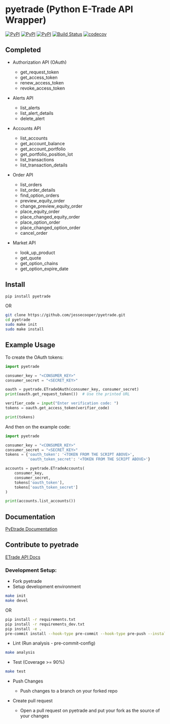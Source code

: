 # pyetrade (Python E-Trade API Wrapper)

[![PyPI](https://img.shields.io/pypi/v/pyetrade.svg)](https://pypi.python.org/pypi/pyetrade)
[![PyPI](https://img.shields.io/pypi/l/pyetrade.svg)]()
[![PyPI](https://img.shields.io/pypi/pyversions/pyetrade.svg)](https://pypi.python.org/pypi/pyetrade)
[![Build Status](https://github.com/jessecooper/pyetrade/actions/workflows/build.yml/badge.svg?branch=master)](https://github.com/jessecooper/pyetrade/actions/workflows/build.yml/badge.svg?branch=master)
[![codecov](https://codecov.io/gh/jessecooper/pyetrade/branch/master/graph/badge.svg)](https://codecov.io/gh/jessecooper/pyetrade)

## Completed

* Authorization API (OAuth)
  * get_request_token
  * get_access_token
  * renew_access_token
  * revoke_access_token


* Alerts API
  * list_alerts
  * list_alert_details
  * delete_alert


* Accounts API
  * list_accounts
  * get_account_balance
  * get_account_portfolio
  * get_portfolio_position_lot
  * list_transactions
  * list_transaction_details


* Order API
  * list_orders
  * list_order_details
  * find_option_orders
  * preview_equity_order
  * change_preview_equity_order
  * place_equity_order
  * place_changed_equity_order
  * place_option_order
  * place_changed_option_order
  * cancel_order


* Market API
  * look_up_product
  * get_quote
  * get_option_chains
  * get_option_expire_date

## Install

```bash
pip install pyetrade
```
OR
```bash
git clone https://github.com/jessecooper/pyetrade.git
cd pyetrade
sudo make init
sudo make install
```

## Example Usage

To create the OAuth tokens:

```python
import pyetrade

consumer_key = "<CONSUMER_KEY>"
consumer_secret = "<SECRET_KEY>"

oauth = pyetrade.ETradeOAuth(consumer_key, consumer_secret)
print(oauth.get_request_token())  # Use the printed URL

verifier_code = input("Enter verification code: ")
tokens = oauth.get_access_token(verifier_code)

print(tokens)
```

And then on the example code:

```python
import pyetrade

consumer_key = "<CONSUMER_KEY>"
consumer_secret = "<SECRET_KEY>"
tokens = {'oauth_token': '<TOKEN FROM THE SCRIPT ABOVE>',
          'oauth_token_secret': '<TOKEN FROM THE SCRIPT ABOVE>'}

accounts = pyetrade.ETradeAccounts(
    consumer_key,
    consumer_secret,
    tokens['oauth_token'],
    tokens['oauth_token_secret']
)

print(accounts.list_accounts())
```

## Documentation

[PyEtrade Documentation](https://pyetrade.readthedocs.io/en/latest/)

## Contribute to pyetrade

[ETrade API Docs](https://apisb.etrade.com/docs/api/account/api-account-v1.html)

### Development Setup:

* Fork pyetrade
* Setup development environment

```bash
make init
make devel
```
OR
```bash
pip install -r requirements.txt
pip install -r requirements_dev.txt
pip install -e .
pre-commit install --hook-type pre-commit --hook-type pre-push --install-hooks -t post-checkout -t post-merge
```

* Lint (Run analysis - pre-commit-config)

```bash
make analysis
```

* Test (Coverage >= 90%)

```bash
make test
```

* Push Changes
  * Push changes to a branch on your forked repo


* Create pull request
  * Open a pull request on pyetrade and put your fork as the source of your changes
